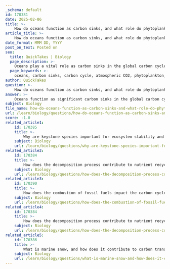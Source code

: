 ```yaml
---
_schema: default
id: 170381
date: 2025-02-06
title: >-
    How do oceans function as carbon sinks, and what role do phytoplankton play in this process?
article_title: >-
    How do oceans function as carbon sinks, and what role do phytoplankton play in this process?
date_format: MMM DD, YYYY
post_on_text: Posted on
seo:
  title: QuickTakes | Biology
  page_description: >-
    Oceans play a vital role as carbon sinks in the global carbon cycle, absorbing atmospheric CO2 and utilizing phytoplankton for carbon sequestration through photosynthesis, contributing to long-term carbon storage and oxygen production.
  page_keywords: >-
    oceans, carbon sinks, carbon cycle, atmospheric CO2, phytoplankton, biological pump, photosynthesis, carbon sequestration, marine food web, oxygen production
author: QuickTakes
question: >-
    How do oceans function as carbon sinks, and what role do phytoplankton play in this process?
answer: >-
    Oceans function as significant carbon sinks in the global carbon cycle, playing a crucial role in regulating atmospheric carbon dioxide (CO2) levels. Here’s how they operate as carbon sinks and the specific role of phytoplankton in this process:\n\n### Mechanisms of Oceans as Carbon Sinks\n\n1. **Absorption of Carbon Dioxide**: Oceans absorb CO2 from the atmosphere. This process occurs at the ocean's surface, where the concentration of CO2 in the air is higher than in the water, leading to diffusion of CO2 into the ocean.\n\n2. **Biological Pump**: The biological pump is a key mechanism through which oceans sequester carbon. Phytoplankton, the microscopic photosynthetic organisms in the ocean, play a vital role in this process. They absorb CO2 during photosynthesis, converting it into organic matter (biomass) and oxygen. This not only reduces atmospheric CO2 but also contributes to the ocean's carbon storage.\n\n3. **Transport to Depths**: When phytoplankton die or are consumed by other marine organisms, their organic matter can sink to the ocean floor, effectively transporting carbon from the surface to deeper waters. This process can sequester carbon for long periods, sometimes for centuries, as the carbon is stored in sediments.\n\n4. **Long-term Storage**: Some of the carbon absorbed by the oceans is eventually transported to the deep sea, where it can remain for extended periods, further reducing the amount of CO2 in the atmosphere.\n\n### Role of Phytoplankton\n\nPhytoplankton are essential to the oceanic carbon sink for several reasons:\n\n- **Photosynthesis**: Phytoplankton perform photosynthesis, using sunlight, water, and CO2 to produce glucose and oxygen. This process not only captures carbon but also forms the base of the marine food web.\n\n- **Carbon Sequestration**: During periods of high phytoplankton growth, known as blooms, the oceans can absorb significant amounts of CO2. The organic carbon produced by phytoplankton can be transported to deeper layers of the ocean when they die or are consumed, contributing to long-term carbon storage.\n\n- **Oxygen Production**: In addition to sequestering carbon, phytoplankton are responsible for producing a substantial portion of the Earth's oxygen, further supporting life in marine ecosystems.\n\nIn summary, oceans act as carbon sinks primarily through the absorption of CO2 and the biological activities of phytoplankton, which play a critical role in capturing and sequestering carbon in the marine environment. Protecting and maintaining healthy phytoplankton populations is essential for sustaining the ocean's capacity to mitigate climate change by regulating atmospheric CO2 levels.
subject: Biology
file_name: how-do-oceans-function-as-carbon-sinks-and-what-role-do-phytoplankton-play-in-this-process.md
url: /learn/biology/questions/how-do-oceans-function-as-carbon-sinks-and-what-role-do-phytoplankton-play-in-this-process
score: -1.0
related_article1:
    id: 170385
    title: >-
        Why are keystone species important for ecosystem stability and the carbon cycle?
    subject: Biology
    url: /learn/biology/questions/why-are-keystone-species-important-for-ecosystem-stability-and-the-carbon-cycle
related_article2:
    id: 170384
    title: >-
        How does the decomposition process contribute to nutrient recycling in ecosystems?
    subject: Biology
    url: /learn/biology/questions/how-does-the-decomposition-process-contribute-to-nutrient-recycling-in-ecosystems
related_article3:
    id: 170390
    title: >-
        How does the combustion of fossil fuels impact the carbon cycle and atmospheric carbon levels?
    subject: Biology
    url: /learn/biology/questions/how-does-the-combustion-of-fossil-fuels-impact-the-carbon-cycle-and-atmospheric-carbon-levels
related_article4:
    id: 170384
    title: >-
        How does the decomposition process contribute to nutrient recycling in ecosystems?
    subject: Biology
    url: /learn/biology/questions/how-does-the-decomposition-process-contribute-to-nutrient-recycling-in-ecosystems
related_article5:
    id: 170386
    title: >-
        What is marine snow, and how does it contribute to carbon transfer in marine environments?
    subject: Biology
    url: /learn/biology/questions/what-is-marine-snow-and-how-does-it-contribute-to-carbon-transfer-in-marine-environments
---
```


&nbsp;